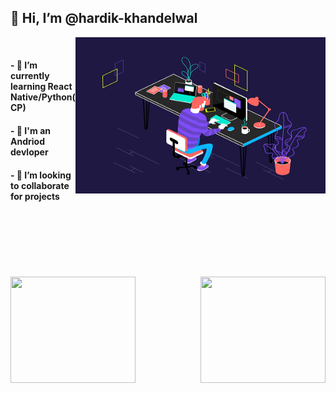
##  👋 Hi, I’m @hardik-khandelwal
<img src="program.gif" height="250" width="400" align="right">
<br/>


#### - 🌱 I’m currently learning React Native/Python(CP)
#### - 📱 I'm an Andriod devloper 
#### - 💞️ I’m looking to collaborate for projects
<br/>
<br/>
<br/>
<br/>
<br/>
<br/>

<div>
<img height="170" width="200" align="left" src="https://github-readme-stats.vercel.app/api?username=hardik-kh&show_icons=true&title_color=fff&icon_color=79ff97&text_color=D3D3D3&bg_color=0,000000,130F40">

<img height="170" width="200" align="right" src="https://github-readme-stats.vercel.app/api/top-langs/?username=hardik-kh&layout=compact&title_color=fff&text_color=fff&bg_color=0,000000,130F40">
  </div>

<!---
hardik-kh/hardik-kh is a ✨ special ✨ repository because its `README.md` (this file) appears on your GitHub profile.
You can click the Preview link to take a look at your changes.
--->
